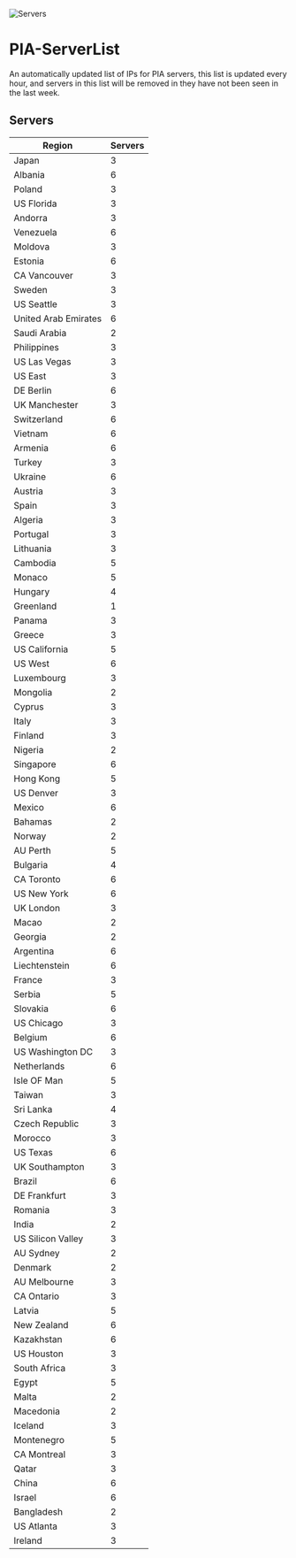 ![Servers](https://img.shields.io/badge/servers-374-darkgreen)

# PIA-ServerList
An automatically updated list of IPs for PIA servers, this list is updated every hour, and servers in this list will be removed in they have not been seen in the last week.

## Servers
| Region               | Servers |
|----------------------|---------|
| Japan | 3 |
| Albania | 6 |
| Poland | 3 |
| US Florida | 3 |
| Andorra | 3 |
| Venezuela | 6 |
| Moldova | 3 |
| Estonia | 6 |
| CA Vancouver | 3 |
| Sweden | 3 |
| US Seattle | 3 |
| United Arab Emirates | 6 |
| Saudi Arabia | 2 |
| Philippines | 3 |
| US Las Vegas | 3 |
| US East | 3 |
| DE Berlin | 6 |
| UK Manchester | 3 |
| Switzerland | 6 |
| Vietnam | 6 |
| Armenia | 6 |
| Turkey | 3 |
| Ukraine | 6 |
| Austria | 3 |
| Spain | 3 |
| Algeria | 3 |
| Portugal | 3 |
| Lithuania | 3 |
| Cambodia | 5 |
| Monaco | 5 |
| Hungary | 4 |
| Greenland | 1 |
| Panama | 3 |
| Greece | 3 |
| US California | 5 |
| US West | 6 |
| Luxembourg | 3 |
| Mongolia | 2 |
| Cyprus | 3 |
| Italy | 3 |
| Finland | 3 |
| Nigeria | 2 |
| Singapore | 6 |
| Hong Kong | 5 |
| US Denver | 3 |
| Mexico | 6 |
| Bahamas | 2 |
| Norway | 2 |
| AU Perth | 5 |
| Bulgaria | 4 |
| CA Toronto | 6 |
| US New York | 6 |
| UK London | 3 |
| Macao | 2 |
| Georgia | 2 |
| Argentina | 6 |
| Liechtenstein | 6 |
| France | 3 |
| Serbia | 5 |
| Slovakia | 6 |
| US Chicago | 3 |
| Belgium | 6 |
| US Washington DC | 3 |
| Netherlands | 6 |
| Isle OF Man | 5 |
| Taiwan | 3 |
| Sri Lanka | 4 |
| Czech Republic | 3 |
| Morocco | 3 |
| US Texas | 6 |
| UK Southampton | 3 |
| Brazil | 6 |
| DE Frankfurt | 3 |
| Romania | 3 |
| India | 2 |
| US Silicon Valley | 3 |
| AU Sydney | 2 |
| Denmark | 2 |
| AU Melbourne | 3 |
| CA Ontario | 3 |
| Latvia | 5 |
| New Zealand | 6 |
| Kazakhstan | 6 |
| US Houston | 3 |
| South Africa | 3 |
| Egypt | 5 |
| Malta | 2 |
| Macedonia | 2 |
| Iceland | 3 |
| Montenegro | 5 |
| CA Montreal | 3 |
| Qatar | 3 |
| China | 6 |
| Israel | 6 |
| Bangladesh | 2 |
| US Atlanta | 3 |
| Ireland | 3 |